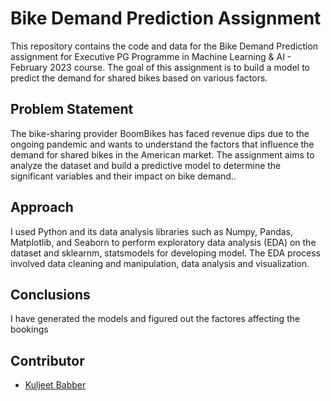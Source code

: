 # Bike Demand Prediction Assignment
This repository contains the code and data for the Bike Demand Prediction assignment for Executive PG Programme in Machine Learning & AI - February 2023 course. The goal of this assignment is to build a model to predict the demand for shared bikes based on various factors.

## Problem Statement
The bike-sharing provider BoomBikes has faced revenue dips due to the ongoing pandemic and wants to understand the factors that influence the demand for shared bikes in the American market. The assignment aims to analyze the dataset and build a predictive model to determine the significant variables and their impact on bike demand..

## Approach
I used Python and its data analysis libraries such as Numpy, Pandas, Matplotlib, and Seaborn to perform exploratory data analysis (EDA) on the dataset and sklearnm, statsmodels for developing model. The EDA process involved data cleaning and manipulation, data analysis and visualization.


## Conclusions
I have generated the models and figured out the factores affecting the bookings

## Contributor
- [Kuljeet Babber](https://github.com/kuljeetbabber)
